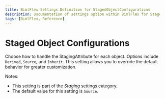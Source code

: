 ```yaml
---
title: BimlFlex Settings Definition for StagedObjectConfigurations
description: Documentation of settings option within BimlFlex for StagedObjectConfigurations
tags: [BimlFlex, Reference]
---
```


# Staged Object Configurations

Choose how to handle the StagingAttribute for each object. Options include `Derived`, `Source`, and `Inherit`. This setting allows you to override the default behavior for greater customization.

Notes:

* This setting is part of the *Staging* settings category.
* The default value for this setting is `Source`.
